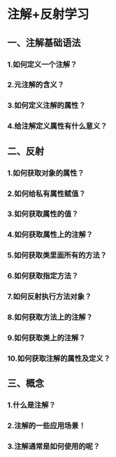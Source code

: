 # 注解+反射学习

## 一、注解基础语法
### 1.如何定义一个注解？
### 2.元注解的含义？
### 3.如何定义注解的属性？
### 4.给注解定义属性有什么意义？

## 二、反射
### 1.如何获取对象的属性？
### 2.如何给私有属性赋值？
### 3.如何获取属性的值？
### 4.如何获取属性上的注解？
### 5.如何获取类里面所有的方法？
### 6.如何获取指定方法？
### 7.如何反射执行方法对象？
### 8.如何获取方法上的注解？
### 9.如何获取类上的注解？
### 10.如何获取注解的属性及定义？

## 三、概念
### 1.什么是注解？
### 2.注解的一些应用场景！
### 3.注解通常是如何使用的呢？